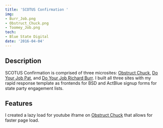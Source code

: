 ```yaml
---
title: 'SCOTUS Confirmation '
img:
- Burr_Job.png
- Obstruct_Chuck.png
- Toomey_Job.png
tech:
- Blue State Digital
date: '2016-04-04'
---
```


## Description
SCOTUS Confirmation is comprised of three microsites: [Obstruct Chuck](http://), [Do Your Job Pat](https://doyourjobpat.com/), and [Do Your Job Richard Burr](http://doyourjobrichardburr.com/). I built all three sites with my rapid response template as frontends for BSD and ActBlue signup forms for state party engagement lists.
## Features
I created a lazy load for youtube iframe on [Obstruct Chuck](https://obstructchuck.com/) that allows for faster page load.  
